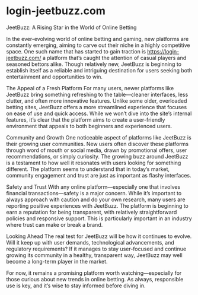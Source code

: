 # login-jeetbuzz.com

JeetBuzz: A Rising Star in the World of Online Betting

In the ever-evolving world of online betting and gaming, new platforms are constantly emerging, aiming to carve out their niche in a highly competitive space. One such name that has started to gain traction is https://login-jeetbuzz.com/ a platform that’s caught the attention of casual players and seasoned bettors alike. Though relatively new, JeetBuzz is beginning to establish itself as a reliable and intriguing destination for users seeking both entertainment and opportunities to win.

The Appeal of a Fresh Platform
For many users, newer platforms like JeetBuzz bring something refreshing to the table—cleaner interfaces, less clutter, and often more innovative features. Unlike some older, overloaded betting sites, JeetBuzz offers a more streamlined experience that focuses on ease of use and quick access. While we won’t dive into the site’s internal features, it’s clear that the platform aims to create a user-friendly environment that appeals to both beginners and experienced users.

Community and Growth
One noticeable aspect of platforms like JeetBuzz is their growing user communities. New users often discover these platforms through word of mouth or social media, drawn by promotional offers, user recommendations, or simply curiosity. The growing buzz around JeetBuzz is a testament to how well it resonates with users looking for something different. The platform seems to understand that in today’s market, community engagement and trust are just as important as flashy interfaces.

Safety and Trust
With any online platform—especially one that involves financial transactions—safety is a major concern. While it’s important to always approach with caution and do your own research, many users are reporting positive experiences with JeetBuzz. The platform is beginning to earn a reputation for being transparent, with relatively straightforward policies and responsive support. This is particularly important in an industry where trust can make or break a brand.

Looking Ahead
The real test for JeetBuzz will be how it continues to evolve. Will it keep up with user demands, technological advancements, and regulatory requirements? If it manages to stay user-focused and continue growing its community in a healthy, transparent way, JeetBuzz may well become a long-term player in the market.

For now, it remains a promising platform worth watching—especially for those curious about new trends in online betting. As always, responsible use is key, and it’s wise to stay informed before diving in.
